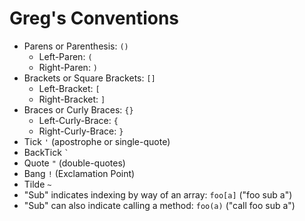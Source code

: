 # Greg's Conventions

* Parens or Parenthesis: `()`
	* Left-Paren: `(`
	* Right-Paren: `)`
* Brackets or Square Brackets: `[]`
	* Left-Bracket: `[`
	* Right-Bracket: `]`
* Braces or Curly Braces: `{}`
	* Left-Curly-Brace: `{`
	* Right-Curly-Brace: `}`
* Tick `'` (apostrophe or single-quote)
* BackTick <code>`</code>
* Quote `"` (double-quotes)
* Bang `!` (Exclamation Point)
* Tilde `~`
* "Sub" indicates indexing by way of an array: `foo[a]` ("foo sub a")
* "Sub" can also indicate calling a method: `foo(a)` ("call foo sub a")

<!--stackedit_data:
eyJoaXN0b3J5IjpbMTA0MDE2NDUzNSwxNTM3MDk3OTE5XX0=
-->